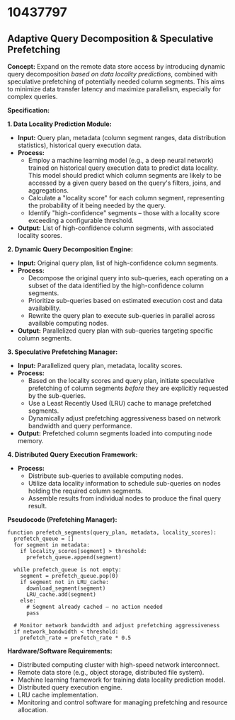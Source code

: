 # 10437797

## Adaptive Query Decomposition & Speculative Prefetching

**Concept:** Expand on the remote data store access by introducing dynamic query decomposition *based on data locality predictions*, combined with speculative prefetching of potentially needed column segments. This aims to minimize data transfer latency and maximize parallelism, especially for complex queries.

**Specification:**

**1. Data Locality Prediction Module:**

*   **Input:** Query plan, metadata (column segment ranges, data distribution statistics), historical query execution data.
*   **Process:**
    *   Employ a machine learning model (e.g., a deep neural network) trained on historical query execution data to predict data locality. This model should predict which column segments are likely to be accessed by a given query based on the query's filters, joins, and aggregations.
    *   Calculate a "locality score" for each column segment, representing the probability of it being needed by the query.
    *   Identify "high-confidence" segments – those with a locality score exceeding a configurable threshold.
*   **Output:** List of high-confidence column segments, with associated locality scores.

**2. Dynamic Query Decomposition Engine:**

*   **Input:** Original query plan, list of high-confidence column segments.
*   **Process:**
    *   Decompose the original query into sub-queries, each operating on a subset of the data identified by the high-confidence column segments.
    *   Prioritize sub-queries based on estimated execution cost and data availability.
    *   Rewrite the query plan to execute sub-queries in parallel across available computing nodes.
*   **Output:** Parallelized query plan with sub-queries targeting specific column segments.

**3. Speculative Prefetching Manager:**

*   **Input:** Parallelized query plan, metadata, locality scores.
*   **Process:**
    *   Based on the locality scores and query plan, initiate speculative prefetching of column segments *before* they are explicitly requested by the sub-queries.
    *   Use a Least Recently Used (LRU) cache to manage prefetched segments.
    *   Dynamically adjust prefetching aggressiveness based on network bandwidth and query performance.
*   **Output:** Prefetched column segments loaded into computing node memory.

**4. Distributed Query Execution Framework:**

*   **Process:**
    *   Distribute sub-queries to available computing nodes.
    *   Utilize data locality information to schedule sub-queries on nodes holding the required column segments.
    *   Assemble results from individual nodes to produce the final query result.

**Pseudocode (Prefetching Manager):**

```
function prefetch_segments(query_plan, metadata, locality_scores):
  prefetch_queue = []
  for segment in metadata:
    if locality_scores[segment] > threshold:
      prefetch_queue.append(segment)

  while prefetch_queue is not empty:
    segment = prefetch_queue.pop(0)
    if segment not in LRU_cache:
      download_segment(segment)
      LRU_cache.add(segment)
    else:
      # Segment already cached – no action needed
      pass

  # Monitor network bandwidth and adjust prefetching aggressiveness
  if network_bandwidth < threshold:
    prefetch_rate = prefetch_rate * 0.5
```

**Hardware/Software Requirements:**

*   Distributed computing cluster with high-speed network interconnect.
*   Remote data store (e.g., object storage, distributed file system).
*   Machine learning framework for training data locality prediction model.
*   Distributed query execution engine.
*   LRU cache implementation.
*   Monitoring and control software for managing prefetching and resource allocation.